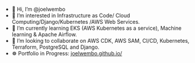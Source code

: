 - 👋 Hi, I’m @joelwembo
- 👀 I’m interested in Infrastructure as Code/ Cloud Computing/Django/Kubernetes /AWS Web Services.
- 🌱 I’m currently learning EKS (AWS Kubernetes as a service), Machine learning & Apache Airflow.
- 💞️ I’m looking to collaborate on AWS CDK, AWS SAM, CI/CD, Kubernetes, Terraform, PostgreSQL and Django.
- ☸️ Portfolio in Progress: [joelwembo.github.io/
](https://joelwembo.github.io/about.html)
<!---
joelwembo/joelwembo I'm Joel Wembo Cloud solutions architect consultant. I specialize in building applications for financial services,
IT, and network using AWS, Kubernetes, Docker, Python, Django, Terraform, SQL, Jenkins and NodeJS. 
I have achieved works in mobile apps, API Integration, ETL pipelines, CI/CD and cloud solutions architectures.
--->
